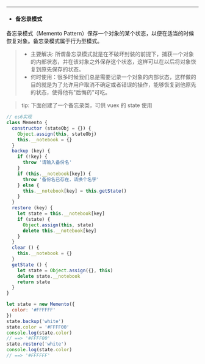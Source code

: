 ---
* #### 备忘录模式

备忘录模式（Memento Pattern）保存一个对象的某个状态，以便在适当的时候恢复对象。备忘录模式属于行为型模式。

> * 主要解决: 所谓备忘录模式就是在不破坏封装的前提下，捕获一个对象的内部状态，并在该对象之外保存这个状态，这样可以在以后将对象恢复到原先保存的状态。
> * 何时使用：很多时候我们总是需要记录一个对象的内部状态，这样做的目的就是为了允许用户取消不确定或者错误的操作，能够恢复到他原先的状态，使得他有"后悔药"可吃。

> tip: 下面创建了一个备忘录类，可供 vuex 的 state 使用

```js
// es6实现
class Memento {
  constructor (stateObj = {}) {
    Object.assign(this, stateObj)
    this.__notebook = {}
  }
  backup (key) {
    if (!key) {
      throw '请输入备份名'
    }
    if (this.__notebook[key]) {
      throw '备份名已存在，请换个名字'
    } else {
      this.__notebook[key] = this.getState()
    }
  }
  restore (key) {
    let state = this.__notebook[key]
    if (state) {
      Object.assign(this, state)
      delete this.__notebook[key]
    }
  }
  clear () {
    this.__notebook = {}
  }
  getState () {
    let state = Object.assign({}, this)
    delete state.__notebook
    return state
  }
}

let state = new Memento({
  color: '#FFFFFF'
})
state.backup('white')
state.color = '#FFFF00'
console.log(state.color)
// ==> '#FFFF00'
state.restore('white')
console.log(state.color)
// ==> '#FFFFFF'
```
